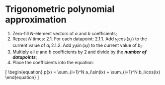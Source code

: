 # Trigonometric polynomial approximation

1. Zero-fill $N$-element vectors of $a$ and $b$ coefficients;
2. Repeat $N$ times:
2.1. For each datapoint:
2.1.1. Add $y_i\cos(x_ii)$ to the current value of $a_i$
2.1.2. Add $y_i\sin(x_ii)$ to the current value of $b_i$;
3. Multiply all $a$ and $b$ coefficients by 2 and divide by the ***number of datapoints***;
4. Place the coefficients into the equation:

\[
\begin{equation}
p(x) = \sum_{i=1}^N a_i\sin(ix) + \sum_{i=1}^N b_i\cos(ix)
\end{equation}
\]